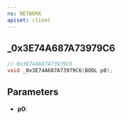 ```yaml
---
ns: NETWORK
apiset: client
---
```

## _0x3E74A687A73979C6

```c
// 0x3E74A687A73979C6
void _0x3E74A687A73979C6(BOOL p0);
```


## Parameters
* **p0**:



